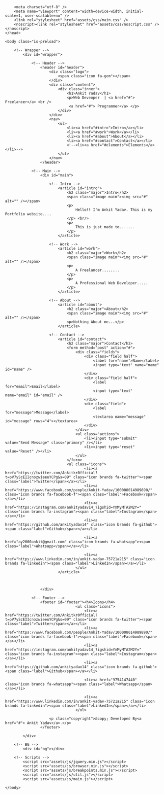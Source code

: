 <!DOCTYPE HTML>
<!--
	Dimension by HTML5 UP
	html5up.net | @ajlkn
	Free for personal and commercial use under the CCA 3.0 license (html5up.net/license)
-->
<html>
	<head>
		<title>Tree.ai</title>
		
		<meta charset="utf-8" />
		<meta name="viewport" content="width=device-width, initial-scale=1, user-scalable=no" />
		<link rel="stylesheet" href="assets/css/main.css" />
		<noscript><link rel="stylesheet" href="assets/css/noscript.css" /></noscript>
	</head>

	<body class="is-preload">

		<!-- Wrapper -->
			<div id="wrapper">

				<!-- Header -->
					<header id="header">
						<div class="logo">
							<span class="icon fa-gem"></span>
						</div>
						<div class="content">
							<div class="inner">
								<h1>Ankit Yadav</h1>
								<p>Web Deveoper  | <a href="#">  Freelancer</a> <br />
								 <a href="#"> Programmer</a> </p>
							</div>
						</div>
						<nav>
							<ul>
								<li><a href="#intro">Intro</a></li>
								<li><a href="#work">Work</a></li>
								<li><a href="#about">About</a></li>
								<li><a href="#contact">Contact</a></li>
								<!--<li><a href="#elements">Elements</a></li>-->
							</ul>
						</nav>
					</header>

				<!-- Main -->
					<div id="main">

						<!-- Intro -->
							<article id="intro">
								<h2 class="major">Intro</h2>
								<span class="image main"><img src="#" alt="" /></span>
								<p>
									Hello!! I'm Ankit Yadav. This is my Portfolio website.... 
								</p> <br/>
								<p>
									This is just made to.......
								</p>
							</article>

						<!-- Work -->
							<article id="work">
								<h2 class="major">Work</h2>
								<span class="image main"><img src="#" alt="" /></span>
								<p>
									A Freelancer........ 
								</p>
								<p>
									A Professional Web Developer.....
								</p>
							</article>

						<!-- About -->
							<article id="about">
								<h2 class="major">About</h2>
								<span class="image main"><img src="#" alt="" /></span>
								<p>Nothing About me...</p>
							</article>

						<!-- Contact -->
							<article id="contact">
								<h2 class="major">Contact</h2>
								<form method="post" action="#">
									<div class="fields">
										<div class="field half">
											<label for="name">Name</label>
											<input type="text" name="name" id="name" />
										</div>
										<div class="field half">
											<label for="email">Email</label>
											<input type="text" name="email" id="email" />
										</div>
										<div class="field">
											<label for="message">Message</label>
											<textarea name="message" id="message" rows="4"></textarea>
										</div>
									</div>
									<ul class="actions">
										<li><input type="submit" value="Send Message" class="primary" /></li>
										<li><input type="reset" value="Reset" /></li>
									</ul>
								</form>
								<ul class="icons">
										<li><a href="https://twitter.com/Ankitkr0fficial?t=pV7yScEIIcnozwieeuYCPg&s=09" class="icon brands fa-twitter"><span class="label">Twitter</span></a></li>
										<li><a href="https://www.facebook.com/people/Ankit-Yadav/100008014989890/" class="icon brands fa-facebook-f"><span class="label">Facebook</span></a></li>
										<li><a href="https://instagram.com/ankityadav14_?igshid=YmMyMTA2M2Y=" class="icon brands fa-instagram"><span class="label">Instagram</span></a></li>
										<li><a href="https://github.com/ankityadav14" class="icon brands fa-github"><span class="label">Github</span></a></li>

										<li><a href="ay2000ankit@gmail.com" class="icon brands fa-whatsapp"><span class="label">Whatsapp</span></a></li>

										<li><a href="https://www.linkedin.com/in/ankit-yadav-75721a215" class="icon brands fa-linkedin"><span class="label">LinkedIn</span></a></li>
									</ul>
							</article>

						

					</div>

				<!-- Footer -->
					<footer id="footer"><h4>Icons</h4>
									<ul class="icons">
										<li><a href="https://twitter.com/Ankitkr0fficial?t=pV7yScEIIcnozwieeuYCPg&s=09" class="icon brands fa-twitter"><span class="label">Twitter</span></a></li>
										<li><a href="https://www.facebook.com/people/Ankit-Yadav/100008014989890/" class="icon brands fa-facebook-f"><span class="label">Facebook</span></a></li>
										<li><a href="https://instagram.com/ankityadav14_?igshid=YmMyMTA2M2Y=" class="icon brands fa-instagram"><span class="label">Instagram</span></a></li>
										<li><a href="https://github.com/ankityadav14" class="icon brands fa-github"><span class="label">Github</span></a></li>

										<li><a href="9754147440" class="icon brands fa-whatsapp"><span class="label">Whatsapp</span></a></li>

										<li><a href="https://www.linkedin.com/in/ankit-yadav-75721a215" class="icon brands fa-linkedin"><span class="label">LinkedIn</span></a></li>
									</ul>
		
						<p class="copyright">&copy; Developed By<a href="#"> Ankit Yadav</a>.</p>
					</footer>

			</div>

		<!-- BG -->
			<div id="bg"></div>

		<!-- Scripts -->
			<script src="assets/js/jquery.min.js"></script>
			<script src="assets/js/browser.min.js"></script>
			<script src="assets/js/breakpoints.min.js"></script>
			<script src="assets/js/util.js"></script>
			<script src="assets/js/main.js"></script>

	</body>
</html>
